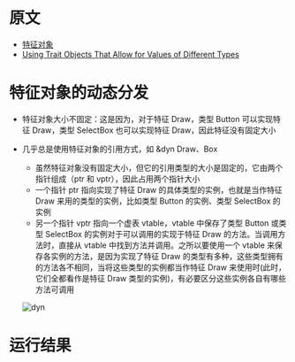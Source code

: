 # 原文
- [特征对象](https://course.rs/basic/trait/trait-object.html)
- [Using Trait Objects That Allow for Values of Different Types](https://doc.rust-lang.org/book/ch17-02-trait-objects.html)

# 特征对象的动态分发
- 特征对象大小不固定：这是因为，对于特征 Draw，类型 Button 可以实现特征 Draw，类型 SelectBox 也可以实现特征 Draw，因此特征没有固定大小
- 几乎总是使用特征对象的引用方式，如 &dyn Draw、Box<dyn Draw>
    - 虽然特征对象没有固定大小，但它的引用类型的大小是固定的，它由两个指针组成（ptr 和 vptr），因此占用两个指针大小
    - 一个指针 ptr 指向实现了特征 Draw 的具体类型的实例，也就是当作特征 Draw 来用的类型的实例，比如类型 Button 的实例、类型 SelectBox 的实例
    - 另一个指针 vptr 指向一个虚表 vtable，vtable 中保存了类型 Button 或类型 SelectBox 的实例对于可以调用的实现于特征 Draw 的方法。当调用方法时，直接从 vtable 中找到方法并调用。之所以要使用一个 vtable 来保存各实例的方法，是因为实现了特征 Draw 的类型有多种，这些类型拥有的方法各不相同，当将这些类型的实例都当作特征 Draw 来使用时(此时，它们全都看作是特征 Draw 类型的实例)，有必要区分这些实例各自有哪些方法可调用

    ![dyn](https://pic1.zhimg.com/80/v2-b771fe4cfc6ebd63d9aff42840eb8e67_1440w.jpg)

# 运行结果
~~~shell

~~~